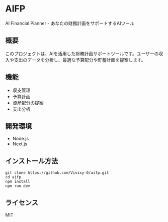 # AIFP

AI Financial Planner - あなたの財務計画をサポートするAIツール

## 概要

このプロジェクトは、AIを活用した財務計画サポートツールです。ユーザーの収入や支出のデータを分析し、最適な予算配分や貯蓄計画を提案します。

## 機能

- 収支管理
- 予算計画
- 資産配分の提案
- 支出分析

## 開発環境

- Node.js
- Next.js

## インストール方法

```
git clone https://github.com/Vivixy-0/aifp.git
cd aifp
npm install
npm run dev
```

## ライセンス

MIT
